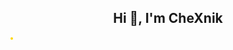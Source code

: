 <h2 align="center">Hi 👋, I'm CheXnik</h1>
<p align="center>
    `A passionate backend developer from Ukraine🇺🇦 :)`
</p>


<p align="center">
    <img alt="" style="border-radius: 20px; border: 2px gold solid" src="https://streak-stats.demolab.com?user=CheXnik&theme=gruvbox&hide_border=true&border_radius=20">
</p>

<p align="center">
    <img alt="" src="https://metrics.lecoq.io/CheXnik">
</p>
